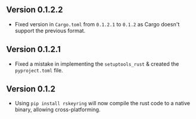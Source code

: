 ## Version 0.1.2.2
- Fixed version in `Cargo.toml` from `0.1.2.1` to `0.1.2` as Cargo doesn't support the previous format.

## Version 0.1.2.1
- Fixed a mistake in implementing the `setuptools_rust` & created the `pyproject.toml` file.

## Version 0.1.2
- Using `pip install rskeyring` will now compile the rust code to a native binary, allowing cross-platforming.